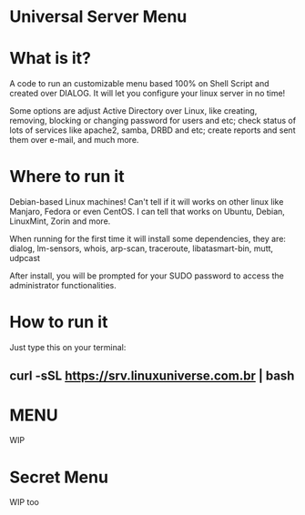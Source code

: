 # Universal Server Menu

# What is it?

A code to run an customizable menu based 100% on Shell Script and created over DIALOG.
It will let you configure your linux server in no time!

Some options are adjust Active Directory over Linux, like creating, removing, blocking or changing password for users and etc; check status of lots of services like apache2, samba, DRBD and etc; create reports and sent them over e-mail, and much more.

# Where to run it

Debian-based Linux machines!
Can't tell if it will works on other linux like Manjaro, Fedora or even CentOS.
I can tell that works on Ubuntu, Debian, LinuxMint, Zorin and more.

When running for the first time it will install some dependencies, they are:
dialog, lm-sensors, whois, arp-scan, traceroute, libatasmart-bin, mutt, udpcast

After install, you will be prompted for your SUDO password to access the administrator functionalities.

# How to run it

Just type this on your terminal:

## curl -sSL https://srv.linuxuniverse.com.br | bash

# MENU

WIP

# Secret Menu

WIP too
